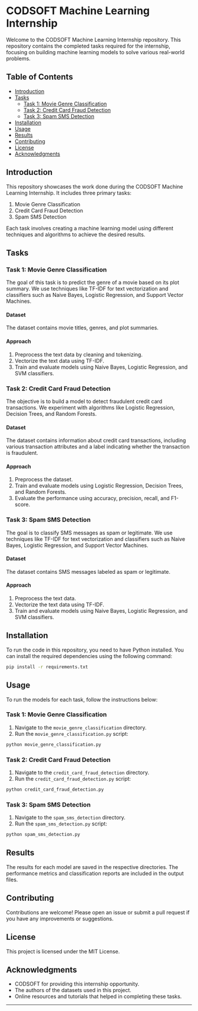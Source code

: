 

# CODSOFT Machine Learning Internship

Welcome to the CODSOFT Machine Learning Internship repository. This repository contains the completed tasks required for the internship, focusing on building machine learning models to solve various real-world problems.

## Table of Contents
- [Introduction](#introduction)
- [Tasks](#tasks)
  - [Task 1: Movie Genre Classification](#task-1-movie-genre-classification)
  - [Task 2: Credit Card Fraud Detection](#task-2-credit-card-fraud-detection)
  - [Task 3: Spam SMS Detection](#task-3-spam-sms-detection)
- [Installation](#installation)
- [Usage](#usage)
- [Results](#results)
- [Contributing](#contributing)
- [License](#license)
- [Acknowledgments](#acknowledgments)

## Introduction
This repository showcases the work done during the CODSOFT Machine Learning Internship. It includes three primary tasks:
1. Movie Genre Classification
2. Credit Card Fraud Detection
3. Spam SMS Detection

Each task involves creating a machine learning model using different techniques and algorithms to achieve the desired results.

## Tasks

### Task 1: Movie Genre Classification
The goal of this task is to predict the genre of a movie based on its plot summary. We use techniques like TF-IDF for text vectorization and classifiers such as Naive Bayes, Logistic Regression, and Support Vector Machines.

#### Dataset
The dataset contains movie titles, genres, and plot summaries.

#### Approach
1. Preprocess the text data by cleaning and tokenizing.
2. Vectorize the text data using TF-IDF.
3. Train and evaluate models using Naive Bayes, Logistic Regression, and SVM classifiers.

### Task 2: Credit Card Fraud Detection
The objective is to build a model to detect fraudulent credit card transactions. We experiment with algorithms like Logistic Regression, Decision Trees, and Random Forests.

#### Dataset
The dataset contains information about credit card transactions, including various transaction attributes and a label indicating whether the transaction is fraudulent.

#### Approach
1. Preprocess the dataset.
2. Train and evaluate models using Logistic Regression, Decision Trees, and Random Forests.
3. Evaluate the performance using accuracy, precision, recall, and F1-score.

### Task 3: Spam SMS Detection
The goal is to classify SMS messages as spam or legitimate. We use techniques like TF-IDF for text vectorization and classifiers such as Naive Bayes, Logistic Regression, and Support Vector Machines.

#### Dataset
The dataset contains SMS messages labeled as spam or legitimate.

#### Approach
1. Preprocess the text data.
2. Vectorize the text data using TF-IDF.
3. Train and evaluate models using Naive Bayes, Logistic Regression, and SVM classifiers.

## Installation
To run the code in this repository, you need to have Python installed. You can install the required dependencies using the following command:

```bash
pip install -r requirements.txt
```

## Usage
To run the models for each task, follow the instructions below:

### Task 1: Movie Genre Classification
1. Navigate to the `movie_genre_classification` directory.
2. Run the `movie_genre_classification.py` script:

```bash
python movie_genre_classification.py
```

### Task 2: Credit Card Fraud Detection
1. Navigate to the `credit_card_fraud_detection` directory.
2. Run the `credit_card_fraud_detection.py` script:

```bash
python credit_card_fraud_detection.py
```

### Task 3: Spam SMS Detection
1. Navigate to the `spam_sms_detection` directory.
2. Run the `spam_sms_detection.py` script:

```bash
python spam_sms_detection.py
```

## Results
The results for each model are saved in the respective directories. The performance metrics and classification reports are included in the output files.

## Contributing
Contributions are welcome! Please open an issue or submit a pull request if you have any improvements or suggestions.

## License
This project is licensed under the MIT License.

## Acknowledgments
- CODSOFT for providing this internship opportunity.
- The authors of the datasets used in this project.
- Online resources and tutorials that helped in completing these tasks.

---
